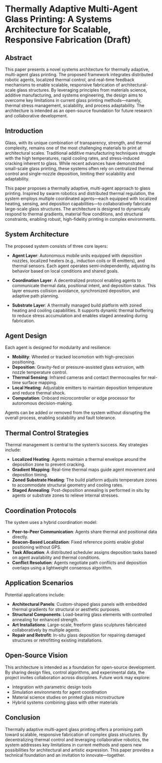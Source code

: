 # Thermally Adaptive Multi-Agent Glass Printing: A Systems Architecture for Scalable, Responsive Fabrication (Draft)

## Abstract

This paper presents a novel systems architecture for thermally adaptive, multi-agent glass printing. The proposed framework integrates distributed robotic agents, localized thermal control, and real-time feedback mechanisms to enable scalable, responsive fabrication of architectural-scale glass structures. By leveraging principles from materials science, additive manufacturing, and systems engineering, the design aims to overcome key limitations in current glass printing methods—namely, thermal stress management, scalability, and process adaptability. The architecture is intended as an open-source foundation for future research and collaborative development.

## Introduction

Glass, with its unique combination of transparency, strength, and thermal complexity, remains one of the most challenging materials to print at architectural scales. Traditional additive manufacturing techniques struggle with the high temperatures, rapid cooling rates, and stress-induced cracking inherent to glass. While recent advances have demonstrated small-scale glass printing, these systems often rely on centralized thermal control and single-nozzle deposition, limiting their scalability and adaptability.

This paper proposes a thermally adaptive, multi-agent approach to glass printing. Inspired by swarm robotics and distributed thermal regulation, the system employs multiple coordinated agents—each equipped with localized heating, sensing, and deposition capabilities—to collaboratively fabricate large-scale glass structures. The architecture is designed to dynamically respond to thermal gradients, material flow conditions, and structural constraints, enabling robust, high-fidelity printing in complex environments.

## System Architecture

The proposed system consists of three core layers:

- **Agent Layer**: Autonomous mobile units equipped with deposition nozzles, localized heaters (e.g., induction coils or IR emitters), and thermal sensors. Each agent operates semi-independently, adjusting its behavior based on local conditions and shared goals.

- **Coordination Layer**: A decentralized protocol enabling agents to communicate thermal data, positional intent, and deposition status. This layer ensures collision avoidance, synchronized deposition, and adaptive path planning.

- **Substrate Layer**: A thermally managed build platform with zoned heating and cooling capabilities. It supports dynamic thermal buffering to reduce stress accumulation and enables staged annealing during fabrication.

## Agent Design

Each agent is designed for modularity and resilience:

- **Mobility**: Wheeled or tracked locomotion with high-precision positioning.
- **Deposition**: Gravity-fed or pressure-assisted glass extrusion, with nozzle temperature control.
- **Thermal Sensing**: Infrared cameras and contact thermocouples for real-time surface mapping.
- **Local Heating**: Adjustable emitters to maintain deposition temperature and reduce thermal shock.
- **Computation**: Onboard microcontroller or edge processor for autonomous decision-making.

Agents can be added or removed from the system without disrupting the overall process, enabling scalability and fault tolerance.

## Thermal Control Strategies

Thermal management is central to the system’s success. Key strategies include:

- **Localized Heating**: Agents maintain a thermal envelope around the deposition zone to prevent cracking.
- **Gradient Mapping**: Real-time thermal maps guide agent movement and deposition timing.
- **Zoned Substrate Heating**: The build platform adjusts temperature zones to accommodate structural geometry and cooling rates.
- **Staged Annealing**: Post-deposition annealing is performed in situ by agents or substrate zones to relieve internal stresses.

## Coordination Protocols

The system uses a hybrid coordination model:

- **Peer-to-Peer Communication**: Agents share thermal and positional data directly.
- **Beacon-Based Localization**: Fixed reference points enable global positioning without GPS.
- **Task Allocation**: A distributed scheduler assigns deposition tasks based on agent availability and thermal conditions.
- **Conflict Resolution**: Agents negotiate path conflicts and deposition overlaps using a lightweight consensus algorithm.

## Application Scenarios

Potential applications include:

- **Architectural Panels**: Custom-shaped glass panels with embedded thermal gradients for structural or aesthetic purposes.
- **Structural Components**: Load-bearing glass elements with controlled annealing for enhanced strength.
- **Art Installations**: Large-scale, freeform glass sculptures fabricated collaboratively by multiple agents.
- **Repair and Retrofit**: In-situ glass deposition for repairing damaged structures or retrofitting existing installations.

## Open-Source Vision

This architecture is intended as a foundation for open-source development. By sharing design files, control algorithms, and experimental data, the project invites collaboration across disciplines. Future work may explore:

- Integration with parametric design tools
- Simulation environments for agent coordination
- Material science studies on printed glass microstructure
- Hybrid systems combining glass with other materials

## Conclusion

Thermally adaptive multi-agent glass printing offers a promising path toward scalable, responsive fabrication of complex glass structures. By decentralizing thermal control and leveraging collaborative robotics, the system addresses key limitations in current methods and opens new possibilities for architectural and artistic expression. This paper provides a technical foundation and an invitation to innovate—together.

